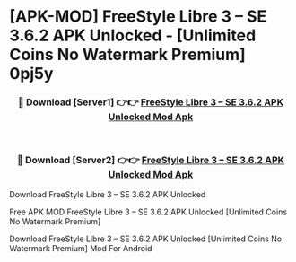 # [APK-MOD] FreeStyle Libre 3 – SE 3.6.2 APK Unlocked - [Unlimited Coins No Watermark Premium] 0pj5y



<div align="center">
<h3>🔴 Download [Server1] 👉👉 <a href="https://momento.my/?title=FreeStyle_Libre_3_–_SE_3.6.2_APK_Unlocked">FreeStyle Libre 3 – SE 3.6.2 APK Unlocked Mod Apk</a></h3><br>

<h3>🔴 Download [Server2] 👉👉 <a href="https://momento.my/?title=FreeStyle_Libre_3_–_SE_3.6.2_APK_Unlocked">FreeStyle Libre 3 – SE 3.6.2 APK Unlocked Mod Apk</a></h3>
</div>



Download FreeStyle Libre 3 – SE 3.6.2 APK Unlocked 

Free APK MOD FreeStyle Libre 3 – SE 3.6.2 APK Unlocked [Unlimited Coins No Watermark Premium]

Download FreeStyle Libre 3 – SE 3.6.2 APK Unlocked [Unlimited Coins No Watermark Premium] Mod For Android
